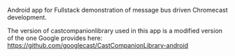Android app for Fullstack demonstration of message bus driven Chromecast development.

The version of castcompanionlibrary used in this app is a modified version of the one Google provides here: https://github.com/googlecast/CastCompanionLibrary-android